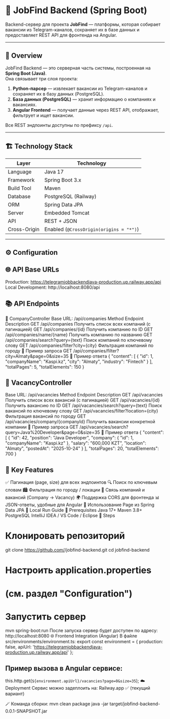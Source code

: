 # 🧩 JobFind Backend (Spring Boot)

Backend-сервер для проекта **JobFind** — платформы, которая собирает вакансии из Telegram-каналов, сохраняет их в базе данных и предоставляет REST API для фронтенда на Angular.

---

## 🚀 Overview

JobFind Backend — это серверная часть системы, построенная на **Spring Boot (Java)**.  
Она связывает три слоя проекта:

1. **Python-парсер** — извлекает вакансии из Telegram-каналов и сохраняет их в базу данных (PostgreSQL).
2. **База данных (PostgreSQL)** — хранит информацию о компаниях и вакансиях.
3. **Angular Frontend** — получает данные через REST API, отображает, фильтрует и ищет вакансии.

Все REST эндпоинты доступны по префиксу `/api`.

---

## 🏗️ Technology Stack

| Layer | Technology |
|-------|-------------|
| Language | Java 17 |
| Framework | Spring Boot 3.x |
| Build Tool | Maven |
| Database | PostgreSQL (Railway) |
| ORM | Spring Data JPA |
| Server | Embedded Tomcat |
| API | REST + JSON |
| Cross-Origin | Enabled (`@CrossOrigin(origins = "*")`) |

---

## ⚙️ Configuration

## 🌐 API Base URLs
Production:
https://telegramjobbackendjava-production.up.railway.app/api
Local Development:
http://localhost:8080/api
## 📚 API Endpoints
🏢 CompanyController
Base URL: /api/companies
Method	Endpoint	Description
GET	/api/companies	Получить список всех компаний (с пагинацией)
GET	/api/companies/{id}	Получить компанию по ID
GET	/api/companies/name/{name}	Получить компанию по названию
GET	/api/companies/search?query={text}	Поиск компаний по ключевому слову
GET	/api/companies/filter?city={city}	Фильтрация компаний по городу
🔹 Пример запроса
GET /api/companies/filter?city=Almaty&page=0&size=35
🔹 Пример ответа
{
  "content": [
    {
      "id": 1,
      "companyName": "Kaspi.kz",
      "city": "Almaty",
      "industry": "Fintech"
    }
  ],
  "totalPages": 5,
  "totalElements": 150
}

## 💼 VacancyController
Base URL: /api/vacancies
Method	Endpoint	Description
GET	/api/vacancies	Получить список всех вакансий (с пагинацией)
GET	/api/vacancies/{id}	Получить вакансию по ID
GET	/api/vacancies/search?query={text}	Поиск вакансий по ключевому слову
GET	/api/vacancies/filter?location={city}	Фильтрация вакансий по городу
GET	/api/vacancies/company/{companyId}	Получить вакансии конкретной компании
🔹 Пример запроса
GET /api/vacancies/search?query=Java%20Developer&page=0&size=35
🔹 Пример ответа
{
  "content": [
    {
      "id": 42,
      "position": "Java Developer",
      "company": { "id": 1, "companyName": "Kaspi.kz" },
      "salary": "600,000 KZT",
      "location": "Almaty",
      "postedAt": "2025-10-24"
    }
  ],
  "totalPages": 20,
  "totalElements": 700
}
## 🧠 Key Features
✅ Пагинация (page, size) для всех эндпоинтов
🔍 Поиск по ключевым словам
🏙️ Фильтрация по городу / локации
🔗 Связь компаний и вакансий (Company → Vacancy)
🌍 Поддержка CORS для фронтенда
📊 JSON-ответы, удобные для Angular
🧾 Использование Page<T> из Spring Data JPA
🔧 Local Run Guide
🧰 Prerequisites
Java 17+
Maven 3.8+
PostgreSQL
IntelliJ IDEA / VS Code / Eclipse
🏃 Steps
# Клонировать репозиторий
git clone https://github.com/<your-username>/jobfind-backend.git
cd jobfind-backend

# Настроить application.properties
# (см. раздел "Configuration")

# Запустить сервер
mvn spring-boot:run
После запуска сервер будет доступен по адресу:
http://localhost:8080
🌐 Frontend Integration (Angular)
В файле src/environments/environment.ts:
export const environment = {
  production: false,
  apiUrl: 'https://telegramjobbackendjava-production.up.railway.app/api'
};

## Пример вызова в Angular сервисе:
this.http.get(`${environment.apiUrl}/vacancies?page=0&size=35`);
☁️ Deployment
Сервис можно задеплоить на:
Railway.app ✅ (текущий вариант)

🪄 Команда сборки:
mvn clean package
java -jar target/jobfind-backend-0.0.1-SNAPSHOT.jar
